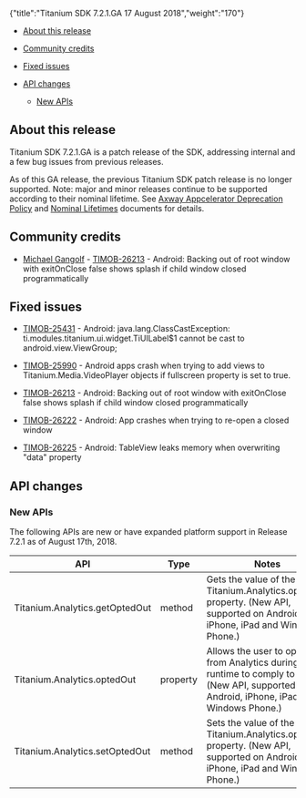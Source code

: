 {"title":"Titanium SDK 7.2.1.GA 17 August 2018","weight":"170"}

* [About this release](#about-this-release)

* [Community credits](#community-credits)

* [Fixed issues](#fixed-issues)

* [API changes](#api-changes)

    * [New APIs](#new-apis)

## About this release

Titanium SDK 7.2.1.GA is a patch release of the SDK, addressing internal and a few bug issues from previous releases.

As of this GA release, the previous Titanium SDK patch release is no longer supported. Note: major and minor releases continue to be supported according to their nominal lifetime. See [Axway Appcelerator Deprecation Policy](/docs/appc/AMPLIFY_Appcelerator_Services_Overview/Axway_Appcelerator_Deprecation_Policy/) and [Nominal Lifetimes](/docs/appc/AMPLIFY_Appcelerator_Services_Overview/Axway_Appcelerator_Product_Lifecycle/#nominal-lifetimes) documents for details.

## Community credits

* [Michael Gangolf](https://github.com/m1ga) - [TIMOB-26213](https://jira.appcelerator.org/browse/TIMOB-26213) - Android: Backing out of root window with exitOnClose false shows splash if child window closed programmatically

## Fixed issues

* [TIMOB-25431](https://jira.appcelerator.org/browse/TIMOB-25431) - Android: java.lang.ClassCastException: ti.modules.titanium.ui.widget.TiUILabel$1 cannot be cast to android.view.ViewGroup;

* [TIMOB-25990](https://jira.appcelerator.org/browse/TIMOB-25990) - Android apps crash when trying to add views to Titanium.Media.VideoPlayer objects if fullscreen property is set to true.

* [TIMOB-26213](https://jira.appcelerator.org/browse/TIMOB-26213) - Android: Backing out of root window with exitOnClose false shows splash if child window closed programmatically

* [TIMOB-26222](https://jira.appcelerator.org/browse/TIMOB-26222) - Android: App crashes when trying to re-open a closed window

* [TIMOB-26225](https://jira.appcelerator.org/browse/TIMOB-26225) - Android: TableView leaks memory when overwriting "data" property

## API changes

### New APIs

The following APIs are new or have expanded platform support in Release 7.2.1 as of August 17th, 2018.

| API | Type | Notes |
| --- | --- | --- |
| Titanium.Analytics.getOptedOut | method | Gets the value of the Titanium.Analytics.optedOut property. (New API, supported on Android, iPhone, iPad and Windows Phone.) |
| Titanium.Analytics.optedOut | property | Allows the user to opt out from Analytics during runtime to comply to GPDR. (New API, supported on Android, iPhone, iPad and Windows Phone.) |
| Titanium.Analytics.setOptedOut | method | Sets the value of the Titanium.Analytics.optedOut property. (New API, supported on Android, iPhone, iPad and Windows Phone.) |
